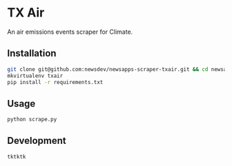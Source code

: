 # TX Air
An air emissions events scraper for Climate.

## Installation
```bash
git clone git@github.com:newsdev/newsapps-scraper-txair.git && cd newsapps-scraper-txair
mkvirtualenv txair
pip install -r requirements.txt
```

## Usage
```bash
python scrape.py
```

## Development
```
tktktk
```